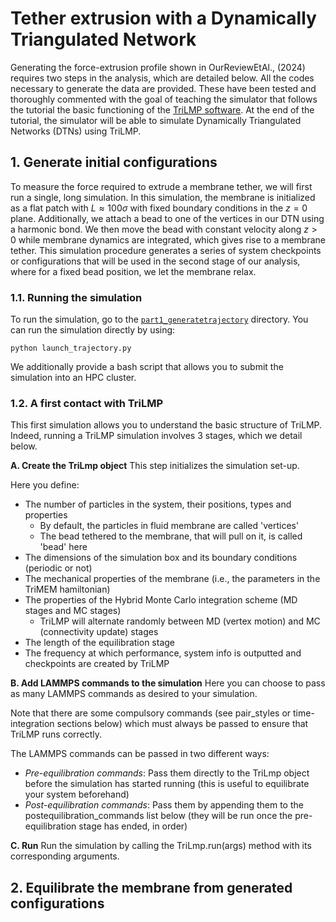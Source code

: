 # Tether extrusion with a Dynamically Triangulated Network

Generating the force-extrusion profile shown in OurReviewEtAl., (2024) requires two steps in the analysis, which are detailed below. All the codes necessary to generate the data are provided. These have been tested and thoroughly commented with the goal of teaching the simulator that follows the tutorial the basic functioning of the [TriLMP software](https://github.com/Saric-Group/trimem_sbeady). At the end of the tutorial, the simulator will be able to simulate Dynamically Triangulated Networks (DTNs) using TriLMP.

## 1. Generate initial configurations

To measure the force required to extrude a membrane tether, we will first run a single, long simulation. In this simulation, the membrane is initialized as a flat patch with $L \approx 100\sigma$ with fixed boundary conditions in the $z =0$ plane. Additionally, we attach a bead to one of the vertices in our DTN using a harmonic bond. We then move the bead with constant velocity along $z>0$ while membrane dynamics are integrated, which gives rise to a membrane tether. This simulation procedure generates a series of system checkpoints or configurations that will be used in the second stage of our analysis, where for a fixed bead position, we let the membrane relax.

### 1.1. Running the simulation
To run the simulation, go to the [`part1_generatetrajectory`](https://github.com/Saric-Group/MembraneReviewTutorials/tree/main/DNTSimulations/part1_generatetrajectory) directory. You can run the simulation directly by using:

```python launch_trajectory.py```

We additionally provide a bash script that allows you to submit the simulation into an HPC cluster.

### 1.2. A first contact with TriLMP

This first simulation allows you to understand the basic structure of TriLMP. Indeed, running a TriLMP simulation involves 3 stages, which we detail below.

**A. Create the TriLmp object**
This step initializes the simulation set-up. 

Here you define:
- The number of particles in the system, their positions, types and properties
  - By default, the particles in fluid membrane are called 'vertices'
  - The bead tethered to the membrane, that will pull on it, is called 'bead' here
- The dimensions of the simulation box and its boundary conditions (periodic or not)
- The mechanical properties of the membrane (i.e., the parameters in the TriMEM hamiltonian)
- The properties of the Hybrid Monte Carlo integration scheme (MD stages and MC stages)
  - TriLMP will alternate randomly between MD (vertex motion) and MC (connectivity update) stages
- The length of the equilibration stage
- The frequency at which performance, system info is outputted and checkpoints are created by TriLMP
  
**B. Add LAMMPS commands to the simulation**
 Here you can choose to pass as many LAMMPS commands as desired to your simulation.
 
 Note that there are some compulsory commands (see pair_styles or time-integration sections below)
 which must always be passed to ensure that TriLMP runs correctly.
 
 The LAMMPS commands can be passed in two different ways:
- *Pre-equilibration commands*: Pass them directly to the TriLmp object before the simulation has started running (this is useful to equilibrate your system beforehand)
- *Post-equilibration commands*: Pass them by appending them to the postequilibration_commands list below (they will be run once the pre-equilibration stage has ended, in order)
  
**C. Run**
Run the simulation by calling the TriLmp.run(args) method with its corresponding arguments.

## 2. Equilibrate the membrane from generated configurations
